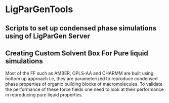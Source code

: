 # LigParGenTools
Scripts to set up condensed phase simulations using of LigParGen Server 
----

## Creating Custom Solvent Box For Pure liquid simulations
Most of the FF such as AMBER, OPLS-AA and CHARMM are built using bottom up approach i.e, they are parameterized to reproduce condensed phase properties of organic building blocks of macromolecules. To validate the performance of these force fields one need to look at their performance in reproducing pure liquid properties. 
